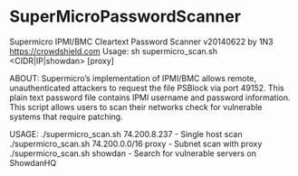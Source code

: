 # SuperMicroPasswordScanner
Supermicro IPMI/BMC Cleartext Password Scanner v20140622 by 1N3
https://crowdshield.com
Usage: sh supermicro_scan.sh <CIDR|IP|showdan> [proxy]

ABOUT:
Supermicro’s implementation of IPMI/BMC allows remote, unauthenticated attackers to
request the file PSBlock via port 49152. This plain text password file contains IPMI
username and password information. This script allows users to scan their networks
check for vulnerable systems that require patching.

USAGE:
./supermicro_scan.sh 74.200.8.237 - Single host scan
./supermicro_scan.sh 74.200.0.0/16 proxy - Subnet scan with proxy
./supermicro_scan.sh showdan - Search for vulnerable servers on ShowdanHQ

